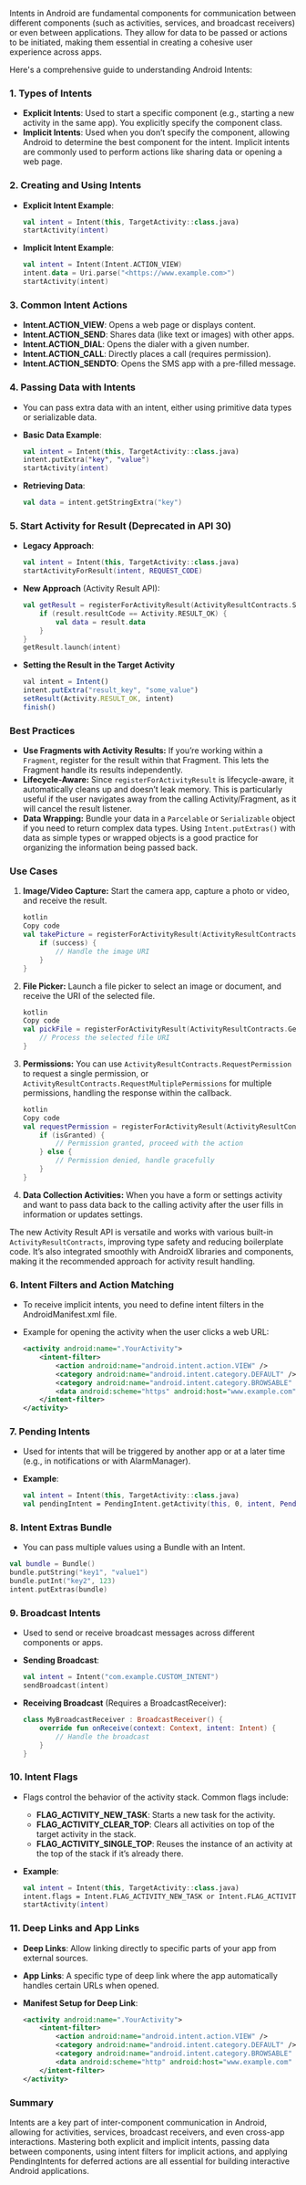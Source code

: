 Intents in Android are fundamental components for communication between different components (such as activities, services, and broadcast receivers) or even between applications. They allow for data to be passed or actions to be initiated, making them essential in creating a cohesive user experience across apps.

Here's a comprehensive guide to understanding Android Intents:

### 1. **Types of Intents**

- **Explicit Intents**: Used to start a specific component (e.g., starting a new activity in the same app). You explicitly specify the component class.
- **Implicit Intents**: Used when you don’t specify the component, allowing Android to determine the best component for the intent. Implicit intents are commonly used to perform actions like sharing data or opening a web page.

### 2. **Creating and Using Intents**

- **Explicit Intent Example**:
    
    ```kotlin
    val intent = Intent(this, TargetActivity::class.java)
    startActivity(intent)
    
    ```
    
- **Implicit Intent Example**:
    
    ```kotlin
    val intent = Intent(Intent.ACTION_VIEW)
    intent.data = Uri.parse("<https://www.example.com>")
    startActivity(intent)
    
    ```
    

### 3. **Common Intent Actions**

- **Intent.ACTION_VIEW**: Opens a web page or displays content.
- **Intent.ACTION_SEND**: Shares data (like text or images) with other apps.
- **Intent.ACTION_DIAL**: Opens the dialer with a given number.
- **Intent.ACTION_CALL**: Directly places a call (requires permission).
- **Intent.ACTION_SENDTO**: Opens the SMS app with a pre-filled message.

### 4. **Passing Data with Intents**

- You can pass extra data with an intent, either using primitive data types or serializable data.
- **Basic Data Example**:
    
    ```kotlin
    val intent = Intent(this, TargetActivity::class.java)
    intent.putExtra("key", "value")
    startActivity(intent)
    
    ```
    
- **Retrieving Data**:
    
    ```kotlin
    val data = intent.getStringExtra("key")
    
    ```
    

### 5. **Start Activity for Result (Deprecated in API 30)**

- **Legacy Approach**:
    
    ```kotlin
    val intent = Intent(this, TargetActivity::class.java)
    startActivityForResult(intent, REQUEST_CODE)
    
    ```
    
- **New Approach** (Activity Result API):
    
    ```kotlin
    val getResult = registerForActivityResult(ActivityResultContracts.StartActivityForResult()) { result ->
        if (result.resultCode == Activity.RESULT_OK) {
            val data = result.data
        }
    }
    getResult.launch(intent)
    
    ```
    
- **Setting the Result in the Target Activity**
    
    ```jsx
    val intent = Intent()
    intent.putExtra("result_key", "some_value")
    setResult(Activity.RESULT_OK, intent)
    finish()
    
    ```
    

### Best Practices

- **Use Fragments with Activity Results:** If you’re working within a `Fragment`, register for the result within that Fragment. This lets the Fragment handle its results independently.
- **Lifecycle-Aware:** Since `registerForActivityResult` is lifecycle-aware, it automatically cleans up and doesn’t leak memory. This is particularly useful if the user navigates away from the calling Activity/Fragment, as it will cancel the result listener.
- **Data Wrapping:** Bundle your data in a `Parcelable` or `Serializable` object if you need to return complex data types. Using `Intent.putExtras()` with data as simple types or wrapped objects is a good practice for organizing the information being passed back.

### Use Cases

1. **Image/Video Capture:** Start the camera app, capture a photo or video, and receive the result.
    
    ```kotlin
    kotlin
    Copy code
    val takePicture = registerForActivityResult(ActivityResultContracts.TakePicture()) { success ->
        if (success) {
            // Handle the image URI
        }
    }
    
    ```
    
2. **File Picker:** Launch a file picker to select an image or document, and receive the URI of the selected file.
    
    ```kotlin
    kotlin
    Copy code
    val pickFile = registerForActivityResult(ActivityResultContracts.GetContent()) { uri ->
        // Process the selected file URI
    }
    
    ```
    
3. **Permissions:** You can use `ActivityResultContracts.RequestPermission` to request a single permission, or `ActivityResultContracts.RequestMultiplePermissions` for multiple permissions, handling the response within the callback.
    
    ```kotlin
    kotlin
    Copy code
    val requestPermission = registerForActivityResult(ActivityResultContracts.RequestPermission()) { isGranted ->
        if (isGranted) {
            // Permission granted, proceed with the action
        } else {
            // Permission denied, handle gracefully
        }
    }
    
    ```
    
4. **Data Collection Activities:** When you have a form or settings activity and want to pass data back to the calling activity after the user fills in information or updates settings.

The new Activity Result API is versatile and works with various built-in `ActivityResultContracts`, improving type safety and reducing boilerplate code. It’s also integrated smoothly with AndroidX libraries and components, making it the recommended approach for activity result handling.

### 6. **Intent Filters and Action Matching**

- To receive implicit intents, you need to define intent filters in the AndroidManifest.xml file.
- Example for opening the activity when the user clicks a web URL:
    
    ```xml
    <activity android:name=".YourActivity">
        <intent-filter>
            <action android:name="android.intent.action.VIEW" />
            <category android:name="android.intent.category.DEFAULT" />
            <category android:name="android.intent.category.BROWSABLE" />
            <data android:scheme="https" android:host="www.example.com" />
        </intent-filter>
    </activity>
    
    ```
    

### 7. **Pending Intents**

- Used for intents that will be triggered by another app or at a later time (e.g., in notifications or with AlarmManager).
- **Example**:
    
    ```kotlin
    val intent = Intent(this, TargetActivity::class.java)
    val pendingIntent = PendingIntent.getActivity(this, 0, intent, PendingIntent.FLAG_UPDATE_CURRENT)
    
    ```
    

### 8. **Intent Extras Bundle**

- You can pass multiple values using a Bundle with an Intent.

```kotlin
val bundle = Bundle()
bundle.putString("key1", "value1")
bundle.putInt("key2", 123)
intent.putExtras(bundle)

```

### 9. **Broadcast Intents**

- Used to send or receive broadcast messages across different components or apps.
- **Sending Broadcast**:
    
    ```kotlin
    val intent = Intent("com.example.CUSTOM_INTENT")
    sendBroadcast(intent)
    
    ```
    
- **Receiving Broadcast** (Requires a BroadcastReceiver):
    
    ```kotlin
    class MyBroadcastReceiver : BroadcastReceiver() {
        override fun onReceive(context: Context, intent: Intent) {
            // Handle the broadcast
        }
    }
    
    ```
    

### 10. **Intent Flags**

- Flags control the behavior of the activity stack. Common flags include:
    - **FLAG_ACTIVITY_NEW_TASK**: Starts a new task for the activity.
    - **FLAG_ACTIVITY_CLEAR_TOP**: Clears all activities on top of the target activity in the stack.
    - **FLAG_ACTIVITY_SINGLE_TOP**: Reuses the instance of an activity at the top of the stack if it’s already there.
- **Example**:
    
    ```kotlin
    val intent = Intent(this, TargetActivity::class.java)
    intent.flags = Intent.FLAG_ACTIVITY_NEW_TASK or Intent.FLAG_ACTIVITY_CLEAR_TOP
    startActivity(intent)
    
    ```
    

### 11. **Deep Links and App Links**

- **Deep Links**: Allow linking directly to specific parts of your app from external sources.
- **App Links**: A specific type of deep link where the app automatically handles certain URLs when opened.
- **Manifest Setup for Deep Link**:
    
    ```xml
    <activity android:name=".YourActivity">
        <intent-filter>
            <action android:name="android.intent.action.VIEW" />
            <category android:name="android.intent.category.DEFAULT" />
            <category android:name="android.intent.category.BROWSABLE" />
            <data android:scheme="http" android:host="www.example.com" android:pathPrefix="/path" />
        </intent-filter>
    </activity>
    
    ```
    

### Summary

Intents are a key part of inter-component communication in Android, allowing for activities, services, broadcast receivers, and even cross-app interactions. Mastering both explicit and implicit intents, passing data between components, using intent filters for implicit actions, and applying PendingIntents for deferred actions are all essential for building interactive Android applications.
